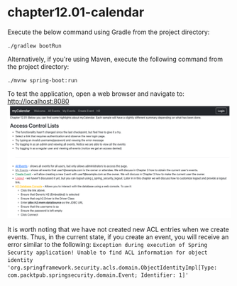 # chapter12.01-calendar #

Execute the below command using Gradle from the project directory:

```shell
./gradlew bootRun
```

Alternatively, if you're using Maven, execute the following command from the project directory:

```shell
./mvnw spring-boot:run
```

To test the application, open a web browser and navigate to:
[http://localhost:8080](http://localhost:8080)
![img.png](docs/img.png)

It is worth noting that we have not created new ACL entries when we create events.
Thus, in the current state, if you create an event, you will receive an error similar to the following:
`Exception during execution of Spring Security application! Unable to find ACL information for object identity 'org.springframework.security.acls.domain.ObjectIdentityImpl[Type: com.packtpub.springsecurity.domain.Event; Identifier: 1]'
`

